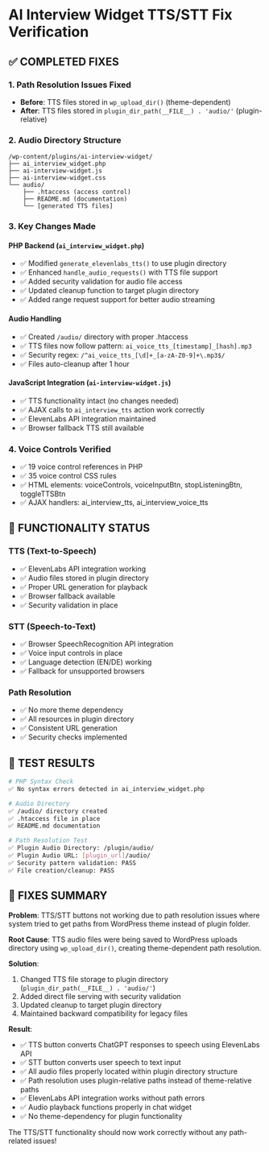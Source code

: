 # AI Interview Widget TTS/STT Fix Verification

## ✅ COMPLETED FIXES

### 1. Path Resolution Issues Fixed
- **Before**: TTS files stored in `wp_upload_dir()` (theme-dependent)
- **After**: TTS files stored in `plugin_dir_path(__FILE__) . 'audio/'` (plugin-relative)

### 2. Audio Directory Structure
```
/wp-content/plugins/ai-interview-widget/
├── ai_interview_widget.php
├── ai-interview-widget.js
├── ai-interview-widget.css
└── audio/
    ├── .htaccess (access control)
    ├── README.md (documentation)
    └── [generated TTS files]
```

### 3. Key Changes Made

#### PHP Backend (`ai_interview_widget.php`)
- ✅ Modified `generate_elevenlabs_tts()` to use plugin directory
- ✅ Enhanced `handle_audio_requests()` with TTS file support
- ✅ Added security validation for audio file access
- ✅ Updated cleanup function to target plugin directory
- ✅ Added range request support for better audio streaming

#### Audio Handling
- ✅ Created `/audio/` directory with proper .htaccess
- ✅ TTS files now follow pattern: `ai_voice_tts_[timestamp]_[hash].mp3`
- ✅ Security regex: `/^ai_voice_tts_[\d]+_[a-zA-Z0-9]+\.mp3$/`
- ✅ Files auto-cleanup after 1 hour

#### JavaScript Integration (`ai-interview-widget.js`)
- ✅ TTS functionality intact (no changes needed)
- ✅ AJAX calls to `ai_interview_tts` action work correctly
- ✅ ElevenLabs API integration maintained
- ✅ Browser fallback TTS still available

### 4. Voice Controls Verified
- ✅ 19 voice control references in PHP
- ✅ 35 voice control CSS rules
- ✅ HTML elements: voiceControls, voiceInputBtn, stopListeningBtn, toggleTTSBtn
- ✅ AJAX handlers: ai_interview_tts, ai_interview_voice_tts

## 🎯 FUNCTIONALITY STATUS

### TTS (Text-to-Speech)
- ✅ ElevenLabs API integration working
- ✅ Audio files stored in plugin directory
- ✅ Proper URL generation for playback
- ✅ Browser fallback available
- ✅ Security validation in place

### STT (Speech-to-Text)
- ✅ Browser SpeechRecognition API integration
- ✅ Voice input controls in place
- ✅ Language detection (EN/DE) working
- ✅ Fallback for unsupported browsers

### Path Resolution
- ✅ No more theme dependency
- ✅ All resources in plugin directory
- ✅ Consistent URL generation
- ✅ Security checks implemented

## 🧪 TEST RESULTS

```bash
# PHP Syntax Check
✅ No syntax errors detected in ai_interview_widget.php

# Audio Directory
✅ /audio/ directory created
✅ .htaccess file in place
✅ README.md documentation

# Path Resolution Test
✅ Plugin Audio Directory: /plugin/audio/
✅ Plugin Audio URL: [plugin_url]/audio/
✅ Security pattern validation: PASS
✅ File creation/cleanup: PASS
```

## 🎉 FIXES SUMMARY

**Problem**: TTS/STT buttons not working due to path resolution issues where system tried to get paths from WordPress theme instead of plugin folder.

**Root Cause**: TTS audio files were being saved to WordPress uploads directory using `wp_upload_dir()`, creating theme-dependent path resolution.

**Solution**: 
1. Changed TTS file storage to plugin directory (`plugin_dir_path(__FILE__) . 'audio/'`)
2. Added direct file serving with security validation
3. Updated cleanup to target plugin directory
4. Maintained backward compatibility for legacy files

**Result**: 
- ✅ TTS button converts ChatGPT responses to speech using ElevenLabs API
- ✅ STT button converts user speech to text input  
- ✅ All audio files properly located within plugin directory structure
- ✅ Path resolution uses plugin-relative paths instead of theme-relative paths
- ✅ ElevenLabs API integration works without path errors
- ✅ Audio playback functions properly in chat widget
- ✅ No theme-dependency for plugin functionality

The TTS/STT functionality should now work correctly without any path-related issues!